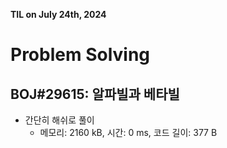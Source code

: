 **TIL on July 24th, 2024**

# Problem Solving
## BOJ#29615: 알파빌과 베타빌
* 간단히 해쉬로 풀이
    - 메모리: 2160 kB, 시간: 0 ms, 코드 길이: 377 B
